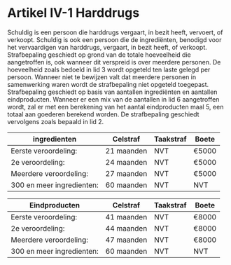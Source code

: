 # Artikel IV-1 Harddrugs

Schuldig is een persoon die harddrugs vergaart, in bezit heeft, vervoert, of verkoopt.
Schuldig is ook een persoon die de ingrediënten, benodigd voor het vervaardigen van harddrugs, vergaart, in bezit heeft, of verkoopt.
Strafbepaling geschiedt op grond van de totale hoeveelheid die aangetroffen is, ook wanneer dit verspreid is over meerdere personen.
De hoeveelheid zoals bedoeld in lid 3 wordt opgeteld ten laste gelegd per persoon.
Wanneer niet te bewijzen valt dat meerdere personen in samenwerking waren wordt de strafbepaling niet opgeteld toegepast.
Strafbepaling geschiedt op basis van aantallen ingrediënten en aantallen eindproducten.
Wanneer er een mix van de aantallen in lid 6 aangetroffen wordt, zal er met een berekening van het aantal eindproducten maal 5, een totaal aan goederen berekend worden. De strafbepaling geschiedt vervolgens zoals bepaald in lid 2.


| ingredienten | Celstraf    | Taakstraf                     | Boete |
| ----------- | -------------| ------------------------------------ | ------------ |
| Eerste veroordeling:|   21 maanden    | NVT | €5000  |
| 2e veroordeling:     | 24 maanden | NVT | €5000  |
| Meerdere veroordeling:|  27 maanden | NVT | €5000  |
| 300 en meer ingredienten:| 60 maanden| NVT | NVT|

| Eindproducten | Celstraf    | Taakstraf                     | Boete |
| ----------- | -------------| ------------------------------------ | ------------ |
| Eerste veroordeling:|   41 maanden    | NVT | €8000  |
| 2e veroordeling:     | 44 maanden | NVT | €8000  |
| Meerdere veroordeling:|  47 maanden | NVT | €8000  |
| 300 en meer ingredienten:| 60 maanden| NVT | NVT|


